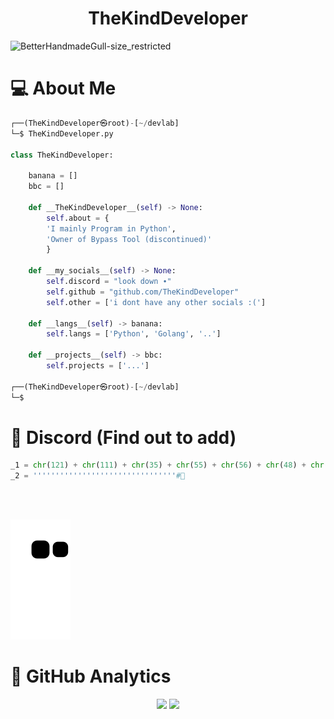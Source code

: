 ### 
<h1 align="center">TheKindDeveloper</h1>

![BetterHandmadeGull-size_restricted](https://github.com/TheKindDeveloper/TheKindDeveloper/assets/129861526/bcfec654-ef6f-42fc-9ac7-3d7c8c55854c)
# 💻 About Me

```python
┌──(TheKindDeveloper㉿root)-[~/devlab]
└─$ TheKindDeveloper.py

class TheKindDeveloper:

    banana = []
    bbc = []

    def __TheKindDeveloper__(self) -> None:
        self.about = {
        'I mainly Program in Python',
        'Owner of Bypass Tool (discontinued)'
        }

    def __my_socials__(self) -> None:
        self.discord = "look down ∙"
        self.github = "github.com/TheKindDeveloper"
        self.other = ['i dont have any other socials :(']

    def __langs__(self) -> banana:
        self.langs = ['Python', 'Golang', '..']

    def __projects__(self) -> bbc:
        self.projects = ['...']

┌──(TheKindDeveloper㉿root)-[~/devlab]
└─$
```

# 🎉 Discord (Find out to add)
```python
_1 = chr(121) + chr(111) + chr(35) + chr(55) + chr(56) + chr(48) + chr(48)
_2 = ''''''''''''''''''''''''''''''''#🤣
```
<br><br>
  
![snake gif](https://github.com/DXVVAY/DXVVAY/blob/output/github-contribution-grid-snake.svg)<img align="center"> 
  
# 💯 GitHub Analytics

<p align="center">
  <img height="140em" src="https://github-readme-stats-eight-theta.vercel.app/api?username=TheKindDeveloper&show_icons=true&theme=dark&include_all_commits=true&count_private=true"/>
  <img height="140em" src="https://github-readme-stats-eight-theta.vercel.app/api/top-langs/?username=TheKindDeveloper&layout=compact&langs_count=8&theme=dark"/>
</p>
